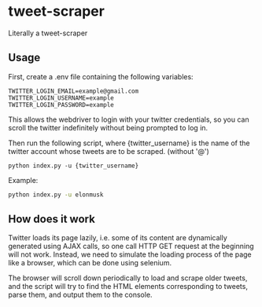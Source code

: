 # tweet-scraper

Literally a tweet-scraper

## Usage

First, create a .env file containing the following variables:

```env
TWITTER_LOGIN_EMAIL=example@gmail.com
TWITTER_LOGIN_USERNAME=example
TWITTER_LOGIN_PASSWORD=example
```

This allows the webdriver to login with your twitter credentials,
so you can scroll the twitter indefinitely without being prompted
to log in.

Then run the following script, where {twitter_username}
is the name of the twitter account whose tweets are to be scraped.
(without '@')

`python index.py -u {twitter_username}`

Example:

```bash
python index.py -u elonmusk
```

## How does it work

Twitter loads its page lazily, i.e. some of its content are dynamically generated
using AJAX calls, so one call HTTP GET request at the beginning will not work.
Instead, we need to simulate the loading process of the page like a browser, which can be done using selenium.

The browser will scroll down periodically to load and scrape older tweets,
and the script will try to find the HTML elements corresponding to tweets, parse them, and output them to the console.
